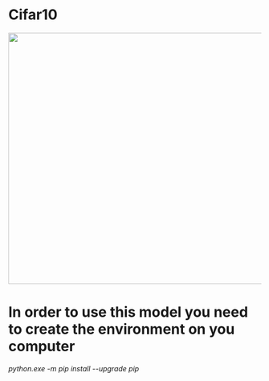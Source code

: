 # Cifar10
<img src="https://production-media.paperswithcode.com/datasets/4fdf2b82-2bc3-4f97-ba51-400322b228b1.png" width="700" height="500" />

# In order to use this model you need to create the environment on you computer
*python.exe -m pip install --upgrade pip*
